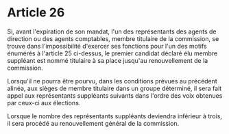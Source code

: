 # Article 26

Si, avant l'expiration de son mandat, l'un des représentants des agents de direction ou des agents comptables, membre titulaire de la commission, se trouve dans l'impossibilité d'exercer ses fonctions pour l'un des motifs énumérés à l'article 25 ci-dessus, le premier candidat déclaré élu membre suppléant est nommé titulaire à sa place jusqu'au renouvellement de la commission.

Lorsqu'il ne pourra être pourvu, dans les conditions prévues au précédent alinéa, aux sièges de membre titulaire dans un groupe déterminé, il sera fait appel aux représentants suppléants suivants dans l'ordre des voix obtenues par ceux-ci aux élections.

Lorsque le nombre des représentants suppléants deviendra inférieur à trois, il sera procédé au renouvellement général de la commission.
